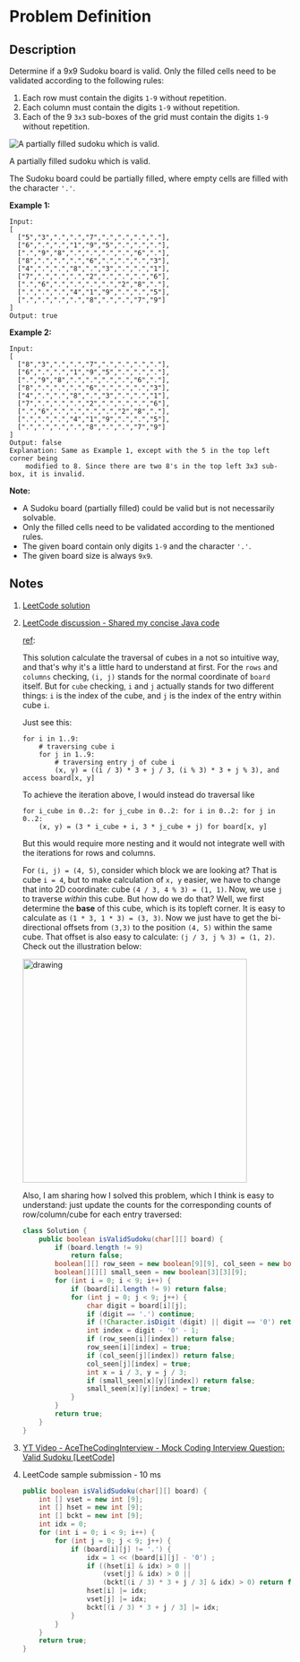 # Problem Definition

## Description

Determine if a 9x9 Sudoku board is valid. Only the filled cells need to be validated according to the following rules:

1. Each row must contain the digits `1-9` without repetition.
2. Each column must contain the digits `1-9` without repetition.
3. Each of the 9 `3x3` sub-boxes of the grid must contain the digits `1-9` without repetition.

![A partially filled sudoku which is valid.](https://upload.wikimedia.org/wikipedia/commons/thumb/f/ff/Sudoku-by-L2G-20050714.svg/250px-Sudoku-by-L2G-20050714.svg.png)

A partially filled sudoku which is valid.

The Sudoku board could be partially filled, where empty cells are filled with the character `'.'`.

**Example 1:**

```text
Input:
[
  ["5","3",".",".","7",".",".",".","."],
  ["6",".",".","1","9","5",".",".","."],
  [".","9","8",".",".",".",".","6","."],
  ["8",".",".",".","6",".",".",".","3"],
  ["4",".",".","8",".","3",".",".","1"],
  ["7",".",".",".","2",".",".",".","6"],
  [".","6",".",".",".",".","2","8","."],
  [".",".",".","4","1","9",".",".","5"],
  [".",".",".",".","8",".",".","7","9"]
]
Output: true
```

**Example 2:**

```text
Input:
[
  ["8","3",".",".","7",".",".",".","."],
  ["6",".",".","1","9","5",".",".","."],
  [".","9","8",".",".",".",".","6","."],
  ["8",".",".",".","6",".",".",".","3"],
  ["4",".",".","8",".","3",".",".","1"],
  ["7",".",".",".","2",".",".",".","6"],
  [".","6",".",".",".",".","2","8","."],
  [".",".",".","4","1","9",".",".","5"],
  [".",".",".",".","8",".",".","7","9"]
]
Output: false
Explanation: Same as Example 1, except with the 5 in the top left corner being
    modified to 8. Since there are two 8's in the top left 3x3 sub-box, it is invalid.
```

**Note:**

* A Sudoku board (partially filled) could be valid but is not necessarily solvable.
* Only the filled cells need to be validated according to the mentioned rules.
* The given board contain only digits `1-9` and the character `'.'`.
* The given board size is always `9x9`.

## Notes

1. [LeetCode solution](https://leetcode.com/problems/valid-sudoku/solution/)
1. [LeetCode discussion - Shared my concise Java code](https://leetcode.com/problems/valid-sudoku/discuss/15450/Shared-my-concise-Java-code/146624)

    [ref](https://leetcode.com/problems/valid-sudoku/discuss/15450/Shared-my-concise-Java-code/115466):

    This solution calculate the traversal of cubes in a not so intuitive way, and that's why it's a little hard to understand at first. For the `rows` and `columns` checking, `(i, j)` stands for the normal coordinate of `board` itself. But for `cube` checking, `i` and `j` actually stands for two different things: `i` is the index of the cube, and `j` is the index of the entry within cube `i`.

    Just see this:

    ```text
    for i in 1..9:
        # traversing cube i
        for j in 1..9:
            # traversing entry j of cube i
            (x, y) = ((i / 3) * 3 + j / 3, (i % 3) * 3 + j % 3), and access board[x, y]
    ```

    To achieve the iteration above, I would instead do traversal like

    ```text
    for i_cube in 0..2: for j_cube in 0..2: for i in 0..2: for j in 0..2:
        (x, y) = (3 * i_cube + i, 3 * j_cube + j) for board[x, y]
    ```

    But this would require more nesting and it would not integrate well with the iterations for rows and columns.

    For `(i, j) = (4, 5)`, consider which block we are looking at? That is cube `i = 4`, but to make calculation of `x, y` easier, we have to change that into 2D coordinate: cube `(4 / 3, 4 % 3) = (1, 1)`. Now, we use `j` to traverse *within* this cube. But how do we do that? Well, we first determine the **base** of this cube, which is its topleft corner. It is easy to calculate as `(1 * 3, 1 * 3) = (3, 3)`. Now we just have to get the bi-directional offsets from `(3,3)` to the position `(4, 5)` within the same cube. That offset is also easy to calculate: `(j / 3, j % 3) = (1, 2)`. Check out the illustration below:

    <img src="http://i63.tinypic.com/21jponl.png" alt="drawing" width="400px" height="400px"/>

    Also, I am sharing how I solved this problem, which I think is easy to understand: just update the counts for the corresponding counts of row/column/cube for each entry traversed:

    ```java
    class Solution {
        public boolean isValidSudoku(char[][] board) {
            if (board.length != 9)
                return false;
            boolean[][] row_seen = new boolean[9][9], col_seen = new boolean[9][9];
            boolean[][][] small_seen = new boolean[3][3][9];
            for (int i = 0; i < 9; i++) {
                if (board[i].length != 9) return false;
                for (int j = 0; j < 9; j++) {
                    char digit = board[i][j];
                    if (digit == '.') continue;
                    if (!Character.isDigit (digit) || digit == '0') return false;
                    int index = digit - '0' - 1;
                    if (row_seen[i][index]) return false;
                    row_seen[i][index] = true;
                    if (col_seen[j][index]) return false;
                    col_seen[j][index] = true;
                    int x = i / 3, y = j / 3;
                    if (small_seen[x][y][index]) return false;
                    small_seen[x][y][index] = true;
                }
            }
            return true;
        }
    }
    ```

1. [YT Video - AceTheCodingInterview - Mock Coding Interview Question: Valid Sudoku [LeetCode]](https://www.youtube.com/watch?v=i2YKwM9oCcY)
1. LeetCode sample submission - 10 ms

    ```java
    public boolean isValidSudoku(char[][] board) {
        int [] vset = new int [9];
        int [] hset = new int [9];
        int [] bckt = new int [9];
        int idx = 0;
        for (int i = 0; i < 9; i++) {
            for (int j = 0; j < 9; j++) {
                if (board[i][j] != '.') {
                    idx = 1 << (board[i][j] - '0') ;
                    if ((hset[i] & idx) > 0 ||
                        (vset[j] & idx) > 0 ||
                        (bckt[(i / 3) * 3 + j / 3] & idx) > 0) return false;
                    hset[i] |= idx;
                    vset[j] |= idx;
                    bckt[(i / 3) * 3 + j / 3] |= idx;
                }
            }
        }
        return true;
    }
    ```
